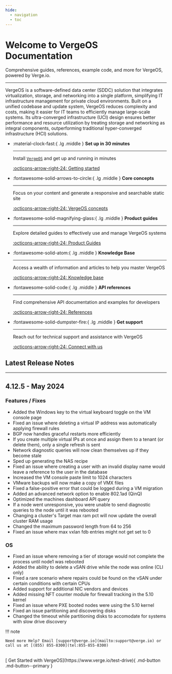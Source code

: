 ```yaml
---
hide:
  - navigation
  - toc
---
```



<script
  data-embed-id="1321e816-9003-440e-9c18-6c0823c38ae7"
  data-base-api-url="https://vergebot.subether.me/api/embed"
  data-chat-icon="support"
  data-greeting="Welcome to the VergeBot, what can I help you with today?"
  data-no-sponsor="please"
  data-assistant-name="VergeBot"
  data-brand-image-url="https://www.verge.io/wp-content/uploads/2022/12/vergeio-icon.png"
  data-assistant-icon="https://www.verge.io/wp-content/uploads/2022/12/vergeio-icon.png"
  data-support-email="support@verge.io"
  src="https://vergebot.subether.me/embed/anythingllm-chat-widget.min.js">
</script>


# Welcome to VergeOS Documentation
Comprehensive guides, references, example code, and more for VergeOS, powered by Verge.io.

***

VergeOS is a software-defined data center (SDDC) solution that integrates virtualization, storage, and networking into a single platform, simplifying IT infrastructure management for private cloud environments. Built on a unified codebase and update system, VergeOS reduces complexity and costs, making it easier for IT teams to efficiently manage large-scale systems. Its ultra-converged infrastructure (UCI) design ensures better performance and resource utilization by treating storage and networking as integral components, outperforming traditional hyper-converged infrastructure (HCI) solutions.


<div class="grid cards" markdown>

-   :material-clock-fast:{ .lg .middle } __Set up in 30 minutes__

    ---

    Install [`VergeOS`](#) and get up
    and running in minutes

    [:octicons-arrow-right-24: Getting started](implementation-guide/introduction/)

-   :fontawesome-solid-arrows-to-circle:{ .lg .middle } __Core concepts__

    ---

    Focus on your content and generate a responsive and searchable static site

    [:octicons-arrow-right-24: VergeOS concepts](implementation-guide/concepts/)

-   :fontawesome-solid-magnifying-glass:{ .lg .middle } __Product guides__

    ---

    Explore detailed guides to effectively use and manage VergeOS systems

    [:octicons-arrow-right-24: Product Guides](kb/category/api/)

-   :fontawesome-solid-atom:{ .lg .middle } __Knowledge Base__

    ---

    Access a wealth of information and articles to help you master VergeOS

    [:octicons-arrow-right-24: Knowledge base](kb/)

-   :fontawesome-solid-code:{ .lg .middle } __API references__

    ---

    Find comprehensive API documentation and examples for developers

    [:octicons-arrow-right-24: References](#)

-   :fontawesome-solid-dumpster-fire:{ .lg .middle } __Get support__

    ---

     Reach out for technical support and assistance with VergeOS

    [:octicons-arrow-right-24: Connect with us](support/)


</div>


## Latest Release Notes
***
## 4.12.5 - May 2024

### Features / Fixes
* Added the Windows key to the virtual keyboard toggle on the VM console page
* Fixed an issue where deleting a virtual IP address was automatically applying firewall rules
* BGP now handles graceful restarts more efficiently
* If you create multiple virtual IPs at once and assign them to a tenant (or delete them), only a single refresh is sent
* Network diagnostic queries will now clean themselves up if they become stale
* Sped up generating the NAS recipe
* Fixed an issue where creating a user with an invalid display name would leave a reference to the user in the database
* Increased the VM console paste limit to 1024 characters
* VMware backups will now make a copy of VMX files
* Fixed a false-positive error that could be logged during a VM migration
* Added an advanced network option to enable 802.1ad (QinQ)
* Optimized the machines dashboard API query
* If a node went unresponsive, you were unable to send diagnostic queries to the node until it was rebooted
* Changing a cluster's Target max ram pct will now update the overall cluster RAM usage
* Changed the maximum password length from 64 to 256
* Fixed an issue where max vxlan fdb entries might not get set to 0

### OS
* Fixed an issue where removing a tier of storage would not complete the process until node1 was rebooted
* Added the ability to delete a vSAN drive while the node was online (CLI only)
* Fixed a rare scenario where repairs could be found on the vSAN under certain conditions with certain CPUs
* Added support for additional NIC vendors and devices
* Added missing NFT counter module for firewall tracking in the 5.10 kernel
* Fixed an issue where PXE booted nodes were using the 5.10 kernel
* Fixed an issue partitioning and discovering disks
* Changed the timeout while partitioning disks to accomodate for systems with slow drive discovery


!!! note

    Need more Help? Email [support@verge.io](mailto:support@verge.io) or call us at [(855) 855-8300](tel:855-855-8300)

<br>
[ Get Started with VergeOS](https://www.verge.io/test-drive){ .md-button .md-button--primary }


